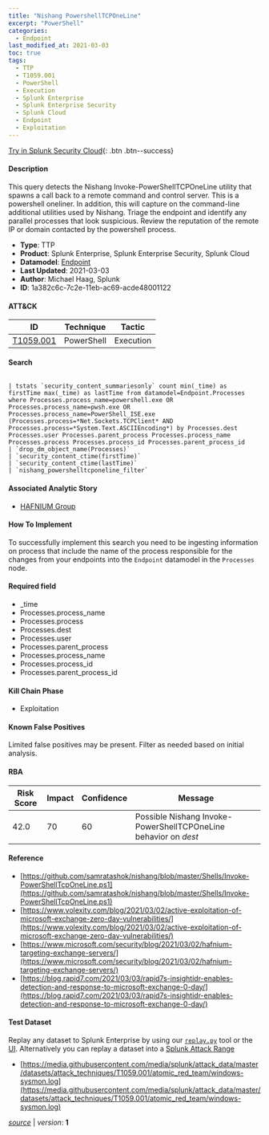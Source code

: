 ```yaml
---
title: "Nishang PowershellTCPOneLine"
excerpt: "PowerShell"
categories:
  - Endpoint
last_modified_at: 2021-03-03
toc: true
tags:
  - TTP
  - T1059.001
  - PowerShell
  - Execution
  - Splunk Enterprise
  - Splunk Enterprise Security
  - Splunk Cloud
  - Endpoint
  - Exploitation
---
```




[Try in Splunk Security Cloud](https://www.splunk.com/en_us/cyber-security.html){: .btn .btn--success}

#### Description

This query detects the Nishang Invoke-PowerShellTCPOneLine utility that spawns a call back to a remote command and control server. This is a powershell oneliner. In addition, this will capture on the command-line additional utilities used by Nishang. Triage the endpoint and identify any parallel processes that look suspicious. Review the reputation of the remote IP or domain contacted by the powershell process.

- **Type**: TTP
- **Product**: Splunk Enterprise, Splunk Enterprise Security, Splunk Cloud
- **Datamodel**: [Endpoint](https://docs.splunk.com/Documentation/CIM/latest/User/Endpoint)
- **Last Updated**: 2021-03-03
- **Author**: Michael Haag, Splunk
- **ID**: 1a382c6c-7c2e-11eb-ac69-acde48001122


#### ATT&CK

| ID          | Technique   | Tactic       |
| ----------- | ----------- |--------------|
| [T1059.001](https://attack.mitre.org/techniques/T1059/001/) | PowerShell | Execution |


#### Search

```

| tstats `security_content_summariesonly` count min(_time) as firstTime max(_time) as lastTime from datamodel=Endpoint.Processes where Processes.process_name=powershell.exe OR Processes.process_name=pwsh.exe OR Processes.process_name=PowerShell_ISE.exe (Processes.process=*Net.Sockets.TCPClient* AND Processes.process=*System.Text.ASCIIEncoding*) by Processes.dest Processes.user Processes.parent_process Processes.process_name Processes.process Processes.process_id Processes.parent_process_id 
| `drop_dm_object_name(Processes)` 
| `security_content_ctime(firstTime)`
| `security_content_ctime(lastTime)`
| `nishang_powershelltcponeline_filter`
```

#### Associated Analytic Story
* [HAFNIUM Group](/stories/hafnium_group)


#### How To Implement
To successfully implement this search you need to be ingesting information on process that include the name of the process responsible for the changes from your endpoints into the `Endpoint` datamodel in the `Processes` node.

#### Required field
* _time
* Processes.process_name
* Processes.process
* Processes.dest
* Processes.user
* Processes.parent_process
* Processes.process_name
* Processes.process_id
* Processes.parent_process_id


#### Kill Chain Phase
* Exploitation


#### Known False Positives
Limited false positives may be present. Filter as needed based on initial analysis.



#### RBA

| Risk Score  | Impact      | Confidence   | Message      |
| ----------- | ----------- |--------------|--------------|
| 42.0 | 70 | 60 | Possible Nishang Invoke-PowerShellTCPOneLine behavior on $dest$ |



#### Reference

* [https://github.com/samratashok/nishang/blob/master/Shells/Invoke-PowerShellTcpOneLine.ps1](https://github.com/samratashok/nishang/blob/master/Shells/Invoke-PowerShellTcpOneLine.ps1)
* [https://www.volexity.com/blog/2021/03/02/active-exploitation-of-microsoft-exchange-zero-day-vulnerabilities/](https://www.volexity.com/blog/2021/03/02/active-exploitation-of-microsoft-exchange-zero-day-vulnerabilities/)
* [https://www.microsoft.com/security/blog/2021/03/02/hafnium-targeting-exchange-servers/](https://www.microsoft.com/security/blog/2021/03/02/hafnium-targeting-exchange-servers/)
* [https://blog.rapid7.com/2021/03/03/rapid7s-insightidr-enables-detection-and-response-to-microsoft-exchange-0-day/](https://blog.rapid7.com/2021/03/03/rapid7s-insightidr-enables-detection-and-response-to-microsoft-exchange-0-day/)



#### Test Dataset
Replay any dataset to Splunk Enterprise by using our [`replay.py`](https://github.com/splunk/attack_data#using-replaypy) tool or the [UI](https://github.com/splunk/attack_data#using-ui).
Alternatively you can replay a dataset into a [Splunk Attack Range](https://github.com/splunk/attack_range#replay-dumps-into-attack-range-splunk-server)

* [https://media.githubusercontent.com/media/splunk/attack_data/master/datasets/attack_techniques/T1059.001/atomic_red_team/windows-sysmon.log](https://media.githubusercontent.com/media/splunk/attack_data/master/datasets/attack_techniques/T1059.001/atomic_red_team/windows-sysmon.log)



[*source*](https://github.com/splunk/security_content/tree/develop/detections/endpoint/nishang_powershelltcponeline.yml) \| *version*: **1**